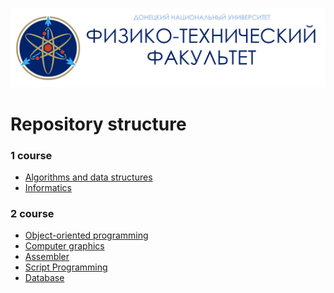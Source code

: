![](donnu.jpg)
# Repository structure
### 1 course 
* [Algorithms and data structures](https://github.com/IlonaZellka/DonNU/tree/main/course_1/algorithms_and_data_structures)
* [Informatics](https://github.com/IlonaZellka/DonNU/tree/main/course_1/informatics)
### 2 course
* [Object-oriented programming](https://github.com/IlonaZellka/DonNU/tree/main/course_2/oop)
* [Computer graphics](https://github.com/IlonaZellka/DonNU/tree/main/course_2/computer_graphics)
* [Assembler](https://github.com/IlonaZellka/DonNU/tree/main/course_2/assembler)
* [Script Programming](https://github.com/Zellka/DonNU/tree/main/course_2/python)
* [Database]()
